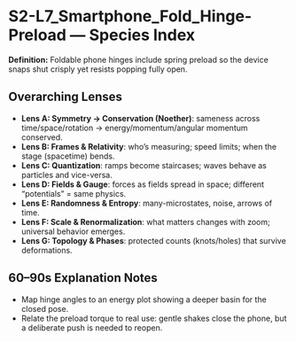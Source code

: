 # S2-L7_Smartphone_Fold_Hinge-Preload — Species Index
**Definition:** Foldable phone hinges include spring preload so the device snaps shut crisply yet resists popping fully open.

## Overarching Lenses

- **Lens A: Symmetry -> Conservation (Noether)**: sameness across time/space/rotation → energy/momentum/angular momentum conserved.
- **Lens B: Frames & Relativity**: who’s measuring; speed limits; when the stage (spacetime) bends.
- **Lens C: Quantization**: ramps become staircases; waves behave as particles and vice-versa.
- **Lens D: Fields & Gauge**: forces as fields spread in space; different “potentials” = same physics.
- **Lens E: Randomness & Entropy**: many-microstates, noise, arrows of time.
- **Lens F: Scale & Renormalization**: what matters changes with zoom; universal behavior emerges.
- **Lens G: Topology & Phases**: protected counts (knots/holes) that survive deformations.

## 60–90s Explanation Notes
- Map hinge angles to an energy plot showing a deeper basin for the closed pose.
- Relate the preload torque to real use: gentle shakes close the phone, but a deliberate push is needed to reopen.
